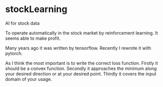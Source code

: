 # stockLearning
AI for stock data

To operate automatically in the stock market by reinforcement learning.
It seems able to make profit.

Many years ago it was written by tensorflow. Recently I rewrote it with pytorch.

As I think the most important is to write the correct loss function.
Firstly it should be a convex function.
Secondly it approaches the minimum along your desired direction or at your desired point.
Thirdly it covers the input domain of your usage.